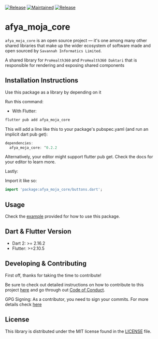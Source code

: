 [![Release](https://img.shields.io/badge/Version-^0.2.2-success.svg?style=for-the-badge)](https://shields.io/)
[![Maintained](https://img.shields.io/badge/Maintained-Actively-informational.svg?style=for-the-badge)](https://shields.io/)
[![Release](https://img.shields.io/badge/Coverage-100-success.svg?style=for-the-badge)](https://shields.io/)

# afya_moja_core

`afya_moja_core` is an open source project &mdash; it's one among many other shared libraries that make up the wider ecosystem of software made and open sourced by `Savannah Informatics Limited`.

A shared library for `ProHealth360` and `ProHealth360 Daktari` that is responsible for rendering and exposing shared components

## Installation Instructions

Use this package as a library by depending on it

Run this command:

- With Flutter:

```dart
flutter pub add afya_moja_core
```

This will add a line like this to your package's pubspec.yaml (and run an implicit dart pub get):

```dart
dependencies:
  afya_moja_core: ^0.2.2
```

Alternatively, your editor might support flutter pub get. Check the docs for your editor to learn more.

Lastly:

Import it like so:

```dart
import 'package:afya_moja_core/buttons.dart';
```

## Usage

Check the [example](https://github.com/savannahghi/misc_utilities/blob/main/example/main.dart) provided for how to use this package.

## Dart & Flutter Version

- Dart 2: >= 2.16.2
- Flutter: >=2.10.5

## Developing & Contributing

First off, thanks for taking the time to contribute!

Be sure to check out detailed instructions on how to contribute to this project [here](https://github.com/savannahghi/afya_moja_core/blob/main/CONTRIBUTING.md) and go through out [Code of Conduct](https://github.com/savannahghi/afya_moja_core/blob/main/CODE_OF_CONDUCT.md).

GPG Signing:
As a contributor, you need to sign your commits. For more details check [here](https://docs.github.com/en/github/authenticating-to-github/managing-commit-signature-verification/signing-commits)

## License

This library is distributed under the MIT license found in the [LICENSE](https://github.com/savannahghi/afya_moja_core/blob/main/LICENSE) file.
